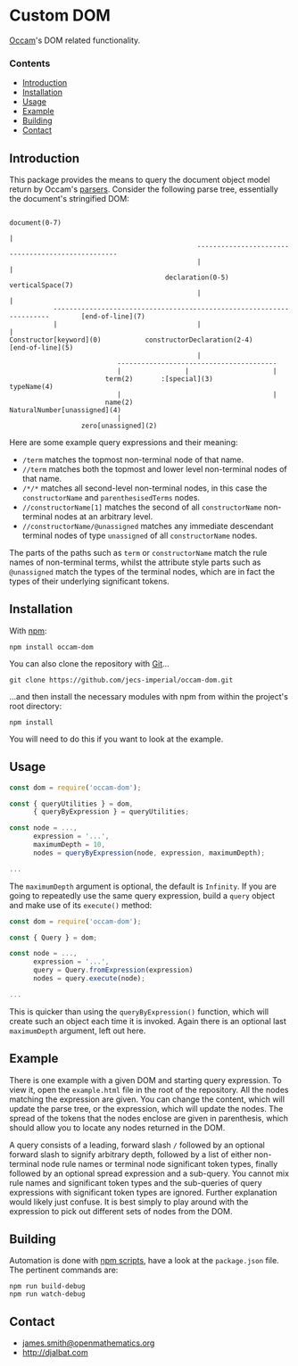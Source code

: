 # Custom DOM

[Occam](https://github.com/jecs-imperial/occam)'s DOM related functionality.

### Contents

- [Introduction](#introduction)
- [Installation](#installation)
- [Usage](#usage)
- [Example](#example)
- [Building](#building)
- [Contact](#contact)

## Introduction

This package provides the means to query the document object model return by Occam's [parsers](https://github.com/jecs-imperial/occam-parsers). Consider the following parse tree, essentially the document's stringified DOM:

```
                                                                  document(0-7)
                                                                        |
                                               --------------------------------------------------
                                               |                                                |
                                       declaration(0-5)                                 verticalSpace(7)
                                               |                                                |
           ---------------------------------------------------------------------        [end-of-line](7)
           |                                   |                               |
Constructor[keyword](0)           constructorDeclaration(2-4)          [end-of-line](5)
                                               |
                           ----------------------------------------
                           |                |                     |
                        term(2)       :[special](3)          typeName(4)
                           |                                      |
                        name(2)                     NaturalNumber[unassigned](4)
                           |
                  zero[unassigned](2)

```
Here are some example query expressions and their meaning:

* `/term` matches the topmost non-terminal node of that name.
* `//term` matches both the topmost and lower level non-terminal nodes of that name.
* `/*/*` matches all second-level non-terminal nodes, in this case the `constructorName` and `parenthesisedTerms` nodes.
* `//constructorName[1]` matches the second of all `constructorName` non-terminal nodes at an arbitrary level.
* `//constructorName/@unassigned` matches any immediate descendant terminal nodes of type `unassigned` of all `constructorName` nodes.

The parts of the paths such as `term` or `constructorName` match the rule names of non-terminal terms, whilst the attribute style parts such as `@unassigned` match the types of the terminal nodes, which are in fact the types of their underlying significant tokens.

## Installation

With [npm](https://www.npmjs.com/):

    npm install occam-dom

You can also clone the repository with [Git](https://git-scm.com/)...

    git clone https://github.com/jecs-imperial/occam-dom.git

...and then install the necessary modules with npm from within the project's root directory:

    npm install

You will need to do this if you want to look at the example.

## Usage

```js
const dom = require('occam-dom');

const { queryUtilities } = dom,
      { queryByExpression } = queryUtilities;

const node = ...,
      expression = '...',
      maximumDepth = 10,
      nodes = queryByExpression(node, expression, maximumDepth);

...
```
The `maximumDepth` argument is optional, the default is `Infinity`. If you are going to repeatedly use the same query expression, build a `query` object and make use of its `execute()` method:

```js
const dom = require('occam-dom');

const { Query } = dom;

const node = ...,
      expression = '...',
      query = Query.fromExpression(expression)
      nodes = query.execute(node);

...
```
This is quicker than using the `queryByExpression()` function, which will create such an object each time it is invoked. Again there is an optional last `maximumDepth` argument, left out here.

## Example

There is one example with a given DOM and starting query expression. To view it, open the `example.html` file in the root of the repository. All the nodes matching the expression are given. You can change the content, which will update the parse tree, or the expression, which will update the nodes. The spread of the tokens that the nodes enclose are given in parenthesis, which should allow you to locate any nodes returned in the DOM.

A query consists of a leading, forward slash `/` followed by an optional forward slash to signify arbitrary depth, followed by a list of either non-terminal node rule names or terminal node significant token types, finally followed by an optional spread expression and a sub-query. You cannot mix rule names and significant token types and the sub-queries of query expressions with significant token types are ignored. Further explanation would likely just confuse. It is best simply to play around with the expression to pick out different sets of nodes from the DOM.

## Building

Automation is done with [npm scripts](https://docs.npmjs.com/misc/scripts), have a look at the `package.json` file. The pertinent commands are:

    npm run build-debug
    npm run watch-debug

## Contact

* james.smith@openmathematics.org
* http://djalbat.com
